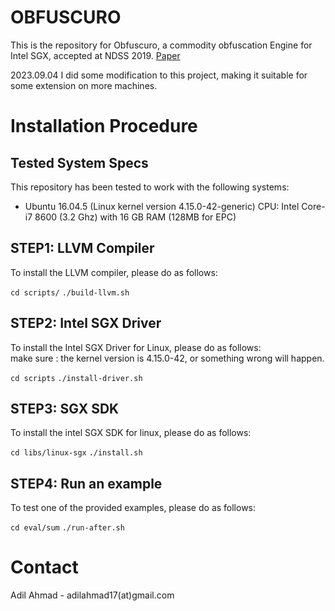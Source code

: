 # OBFUSCURO

This is the repository for Obfuscuro, a commodity obfuscation
Engine for Intel SGX, accepted at NDSS 2019.  [Paper](https://web.ics.purdue.edu/~ahmad37/papers/obfuscuro.pdf)

2023.09.04 I did some modification to this project, making it suitable for some extension on more machines.


# Installation Procedure

## Tested System Specs

This repository has been tested to work with the following systems:

- Ubuntu 16.04.5 (Linux kernel version 4.15.0-42-generic)
  CPU: Intel Core-i7 8600 (3.2 Ghz) with 16 GB RAM (128MB for EPC)

## STEP1: LLVM Compiler

To install the LLVM compiler, please do as follows:

`cd scripts/`
`./build-llvm.sh`

## STEP2: Intel SGX Driver

To install the Intel SGX Driver for Linux, please do as follows:  
make sure : the kernel version is 4.15.0-42, or something wrong will happen.

`cd scripts`
`./install-driver.sh`

## STEP3: SGX SDK

To install the intel SGX SDK for linux, please do as follows:

`cd libs/linux-sgx`
`./install.sh`

## STEP4: Run an example

To test one of the provided examples, please do as follows:

`cd eval/sum`
`./run-after.sh`

# Contact

Adil Ahmad - adilahmad17(at)gmail.com